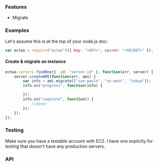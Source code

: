 ### Features

- Migrate 


### Examples

Let's assume this is at the top of your node.js doc:

```javascript
var ectwo = require("ectwo")({ key: "<KEY>", secret: "<SECRET>" });
```

#### Create & migrate an instance

```javascript
ectwo.servers.findOne({ _id: "server-id" }, function(err, server) {
	server.createAMI(function(err, ami) {
		var info = ami.migrate(["sao-paulo", "us-west", "tokyo"]);
		info.on("progress", function(info) {

		});
		info.on("complete", function() {
			//done!
		});
	});
});
```

### Testing

Make sure you have a testable account with EC2. I have one explictly for testing that doesn't have any production servers.


### API


